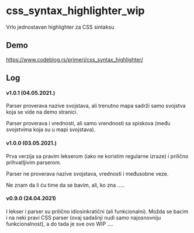 # css_syntax_highlighter_wip
Vrlo jednostavan highlighter za CSS sintaksu

## Demo

https://www.codeblog.rs/primeri/css_syntax_highlighter/

## Log

#### v1.0.1 (04.05.2021.)

Parser proverava nazive svojstava, ali trenutno mapa sadrži samo svojstva koja se vide na demo stranici.

Parser proverava i vrednosti, ali samo vrendnosti sa spiskova (među svojstvima koja su u mapi svojstava).

#### v1.0.0 (03.05.2021.)

Prva verzija sa pravim lekserom (iako ne koristim regularne izraze) i prilično prihvatljivim parserom.

Parser ne proverava nazive svojstava, vrednosti i međusobne veze.

Ne znam da li ću time da se bavim, ali, ko zna .....

#### v0.9.0 (24.04.2021)

I lekser i parser su prilično idiosinkratični (ali funkcionalni). Možda se bacim i na neki pravi CSS parser (ovaj sadašnji nudi samo najosnovniju funkcionalnost), a do tada je sve ovo WIP ....

